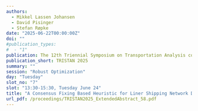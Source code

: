 ```yaml
---
authors:
  - Mikkel Lassen Johansen
  - David Pisinger
  - Stefan Røpke
date: "2025-06-22T00:00:00Z"
doi: ""
#publication_types:
#  - "1"
publication: The 12th Triennial Symposium on Transportation Analysis conference
publication_short: TRISTAN 2025
summary: ""
session: "Robust Optimization"
day: "Tuesday"
slot_no: "7"
slot: "13:30-15:30, Tuesday June 24"
title: "A Consensus Fixing Based Heuristic for Liner Shipping Network Design with Stochastic Demands"
url_pdf: /proceedings/TRISTAN2025_ExtendedAbstract_58.pdf
---
```

